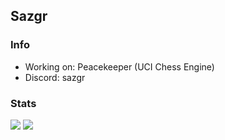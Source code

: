 ## Sazgr

### Info

- Working on: Peacekeeper (UCI Chess Engine)
- Discord: sazgr

### Stats

<p>
  <img src = "https://github-readme-stats.vercel.app/api?username=Sazgr&show_icons=true">
  <img src = "https://github-readme-stats.vercel.app/api/top-langs/?username=Sazgr">
</p>
